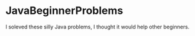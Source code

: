 # JavaBeginnerProblems
I soleved these silly Java problems, I thought it would help other beginners.
